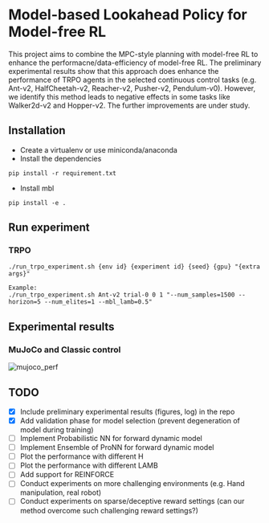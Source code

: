 # Model-based Lookahead Policy for Model-free RL
This project aims to combine the MPC-style planning with model-free RL to enhance the performacne/data-efficiency of model-free RL. The preliminary experimental results show that this approach does enhance the performance of TRPO agents in the selected continuous control tasks (e.g. Ant-v2, HalfCheetah-v2, Reacher-v2, Pusher-v2, Pendulum-v0). However, we identify this method leads to negative effects in some tasks like Walker2d-v2 and Hopper-v2. The further improvements are under study.

## Installation
- Create a virtualenv or use miniconda/anaconda
- Install the dependencies
```
pip install -r requirement.txt
```
- Install mbl
```
pip install -e .
```

## Run experiment
###  TRPO
```
./run_trpo_experiment.sh {env id} {experiment id} {seed} {gpu} "{extra args}"

Example:
./run_trpo_experiment.sh Ant-v2 trial-0 0 1 "--num_samples=1500 --horizon=5 --num_elites=1 --mbl_lamb=0.5"
```

## Experimental results
### MuJoCo and Classic control
![mujoco_perf](/experiement/fig_mujoco_perf.png)

## TODO
- [x] Include preliminary experimental results (figures, log) in the repo
- [x] Add validation phase for model selection (prevent degeneration of model during training)
- [ ] Implement Probabilistic NN for forward dynamic model
- [ ] Implement Ensemble of ProNN for forward dynamic model
- [ ] Plot the performance with different H
- [ ] Plot the performance with different LAMB
- [ ] Add support for REINFORCE
- [ ] Conduct experiments on more challenging environments (e.g. Hand manipulation, real robot)
- [ ] Conduct experiments on sparse/deceptive reward settings (can our method overcome such challenging reward settings?)
